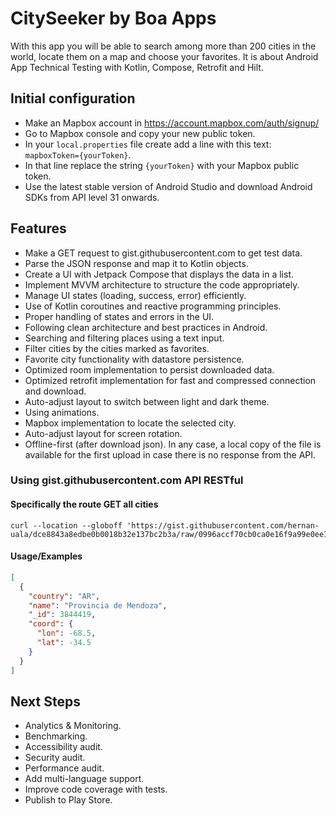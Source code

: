 # CitySeeker by Boa Apps

With this app you will be able to search among more than 200 cities in the world, locate them on a map and choose your favorites. It is about Android App Technical Testing with Kotlin, Compose, Retrofit and Hilt.

## Initial configuration

- Make an Mapbox account in https://account.mapbox.com/auth/signup/
- Go to Mapbox console and copy your new public token.
- In your `local.properties` file create add a line with this text: `mapboxToken={yourToken}`.
- In that line replace the string `{yourToken}` with your Mapbox public token.
- Use the latest stable version of Android Studio and download Android SDKs from API level 31 onwards.

## Features

- Make a GET request to gist.githubusercontent.com to get test data.
- Parse the JSON response and map it to Kotlin objects.
- Create a UI with Jetpack Compose that displays the data in a list.
- Implement MVVM architecture to structure the code appropriately.
- Manage UI states (loading, success, error) efficiently.
- Use of Kotlin coroutines and reactive programming principles.
- Proper handling of states and errors in the UI.
- Following clean architecture and best practices in Android.
- Searching and filtering places using a text input.
- Filter cities by the cities marked as favorites.
- Favorite city functionality with datastore persistence.
- Optimized room implementation to persist downloaded data.
- Optimized retrofit implementation for fast and compressed connection and download.
- Auto-adjust layout to switch between light and dark theme.
- Using animations.
- Mapbox implementation to locate the selected city.
- Auto-adjust layout for screen rotation.
- Offline-first (after download json). In any case, a local copy of the file is available for the first upload in case there is no response from the API. 

### Using gist.githubusercontent.com API RESTful

#### Specifically the route GET all cities

```cURL
curl --location --globoff 'https://gist.githubusercontent.com/hernan-uala/dce8843a8edbe0b0018b32e137bc2b3a/raw/0996accf70cb0ca0e16f9a99e0ee185fafca7af1/cities.json'
```

#### Usage/Examples

```json
[
  {
    "country": "AR",
    "name": "Provincia de Mendoza",
    "_id": 3844419,
    "coord": {
      "lon": -68.5,
      "lat": -34.5
    }
  }
]
```

## Next Steps

- Analytics & Monitoring.
- Benchmarking.
- Accessibility audit.
- Security audit.
- Performance audit.
- Add multi-language support.
- Improve code coverage with tests.
- Publish to Play Store.
